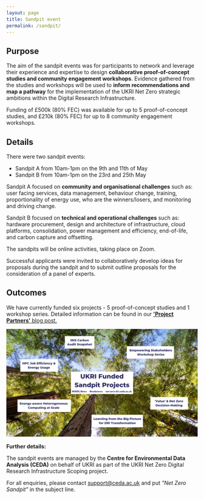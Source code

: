 ```yaml
---
layout: page
title: Sandpit event 
permalink: /sandpit/
---
```


## Purpose

The aim of the sandpit events was for participants to network and leverage their experience and expertise to design **collaborative proof-of-concept studies and community engagement workshops**. Evidence gathered from the studies and workshops will be used to **inform recommendations and map a pathway** for the implementation of the UKRI Net Zero strategic ambitions within the Digital Research Infrastructure.   

Funding of £500k (80% FEC) was available for up to 5 proof-of-concept studies, and £210k (80% FEC) for up to 8 community engagement workshops. 

## Details

There were two sandpit events: 

* Sandpit A from 10am-1pm on the 9th and 11th of May
* Sandpit B from 10am-1pm on the 23rd and 25th May

Sandpit A focused on **community and organisational challenges** such as: user facing services, data management, behaviour change, training, proportionality of energy use, who are the winners/losers, and monitoring and driving change.  

Sandpit B focused on **technical and operational challenges** such as: hardware procurement, design and architecture of infrastructure, cloud platforms, consolidation, power management and efficiency, end-of-life, and carbon capture and offsetting. 

The sandpits will be online activities, taking place on Zoom.

Successful applicants were invited to collaboratively develop ideas for proposals during the sandpit and to submit outline proposals for the consideration of a panel of experts.

## Outcomes

We have currently funded six projects - 5 proof-of-concept studies and 1 workshop series. Detailed information can be found in our [**'Project Partners'** blog post.](/_posts/2022-07-01-project-partners/)

![Mindmap on top of image of tree canopy. Central text reads 'UKRI Funded Sandpit Projects'. The projects are 'Empowering Stakeholders Workshop series', 'Value and Net Zero Decision-Making', 'Learning from the Big Picture for DRI Transformation', 'Energy-aware heterogeneous computing at scale', 'HPC Job Efficiency & Energy Usage' and 'IRIS Carbon Audit Snapshot'.](/images/sandpit-projects-graphic.png)


**Further details:** 

The sandpit events are managed by the **Centre for Environmental Data Analysis (CEDA)** on behalf of UKRI as part of the UKRI Net Zero Digital Research Infrastructure Scoping project. 

For all enquiries, please contact support@ceda.ac.uk  and put *"Net Zero Sandpit"* in the subject line. 
